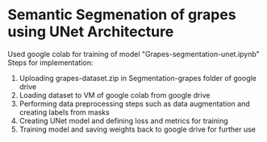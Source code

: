 # Semantic Segmenation of grapes using UNet Architecture

Used google colab for training of model
"Grapes-segmentation-unet.ipynb"
Steps for implementation:
1. Uploading grapes-dataset.zip in Segmentation-grapes folder of google drive
2. Loading dataset to VM of google colab from google drive
3. Performing data preprocessing steps such as data augmentation and creating labels from masks
4. Creating UNet model and defining loss and metrics for training
5. Training model and saving weights back to google drive for further use

